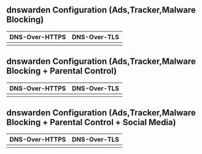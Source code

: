 ## dnswarden Configuration (Ads,Tracker,Malware Blocking)

| DNS-Over-HTTPS | DNS-Over-TLS |
| --- | --- |
| | |

## dnswarden Configuration (Ads,Tracker,Malware Blocking + Parental Control)

| DNS-Over-HTTPS | DNS-Over-TLS |
| --- | --- |
| | |

## dnswarden Configuration (Ads,Tracker,Malware Blocking + Parental Control + Social Media)

| DNS-Over-HTTPS | DNS-Over-TLS |
| --- | --- |
| | |

